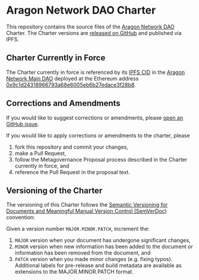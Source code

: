 # Aragon Network DAO Charter

This repository contains the source files of the [Aragon Network DAO](https://andao.aragon.org) Charter. 
The Charter versions are [released on GitHub](https://github.com/aragon/network-dao-charter/releases) and published via IPFS.


## Charter Currently in Force

The Charter currently in force is referenced by its [IPFS CID](https://docs.ipfs.io/concepts/content-addressing) in the
[Aragon Network Main DAO](https://govern.aragon.org/#/daos/an_main_dao) deployed at the Ethereum address 
[0x9c1d24318966793a68e6005eb6b27edace3f28b8](https://etherscan.io/address/0x9c1d24318966793a68e6005eb6b27edace3f28b8).


## Corrections and Amendments

If you would like to suggest corrections or amendments, please [open an GitHub issue](https://github.com/aragon/network-dao-charter/issues).

If you would like to apply corrections or amendments to the charter, please
1. fork this repository and commit your changes,
2. make a Pull Request,
3. follow the Metagovernance Proposal process described in the Charter currently in force, and 
4. reference the Pull Request in the proposal text.


## Versioning of the Charter

The versioning of this Charter follows the [Semantic Versioning for Documents and Meaningful Manual Version Control (SemVerDoc)](https://semverdoc.org/) convention:

Given a version number `MAJOR.MINOR.PATCH`, increment the:
1. `MAJOR` version when your document has undergone significant changes,
2. `MINOR` version when new information has been added to the document or information has been removed from the document, and
3. `PATCH` version when you made minor changes (e.g. fixing typos).
Additional labels for pre-release and build metadata are available as extensions to the MAJOR.MINOR.PATCH format.